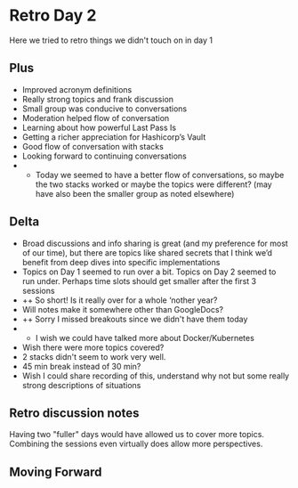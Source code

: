 # Retro Day 2

Here we tried to retro things we didn't touch on in day 1

## Plus

* Improved acronym definitions
* Really strong topics and frank discussion
* Small group was conducive to conversations
* Moderation helped flow of conversation
* Learning about how powerful Last Pass Is
* Getting a richer appreciation for Hashicorp’s Vault
* Good flow of conversation with stacks
* Looking forward to continuing conversations
* + Today we seemed to have a better flow of conversations, so maybe the two stacks worked or maybe the topics were different? (may have also been the smaller group as noted elsewhere)

## Delta

* Broad discussions and info sharing is great (and my preference for most of our time), but there are topics like shared secrets that I think we’d benefit from deep dives into specific implementations
* Topics on Day 1 seemed to run over a bit. Topics on Day 2 seemed to run under. Perhaps time slots should get smaller after the first 3 sessions
* ++ So short! Is it really over for a whole ‘nother year?
* Will notes make it somewhere other than GoogleDocs?
* ++ Sorry I missed breakouts since we didn't have them today
* + I wish we could have talked more about Docker/Kubernetes
* Wish there were more topics covered?
* 2 stacks didn't seem to work very well.
* 45 min break instead of 30 min?
* Wish I could share recording of this, understand why not but some really strong descriptions of situations


## Retro discussion notes

Having two "fuller" days would have allowed us to cover more topics. 
Combining the sessions even virtually does allow more perspectives.

## Moving Forward
